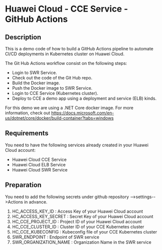 # Huawei Cloud - CCE Service - GitHub Actions

## Description

This is a demo code of how to build a GitHub Actions pipeline to automate CI/CD deployments in Kubernetes cluster on Huawei Cloud.

The Git Hub Actions workflow consist on the following steps:

- Login to SWR Service.
- Check out the code of the Git Hub repo.
- Build the Docker image.
- Push the Docker image to SWR Service.
- Login to CCE Service (Kubernetes cluster).
- Deploy to CCE a demo app using a deployment and service (ELB) kinds.

For this demo we are using a .NET Core docker image.
For more information, check out https://docs.microsoft.com/en-us/dotnet/core/docker/build-container?tabs=windows 

## Requirements

You need to have the following services already created in your Huawei Cloud account:

- Huawei Cloud CCE Service
- Huawei Cloud ELB Service
- Huawei Cloud SWR Service

## Preparation

You need to add the following secrets under github repository -->settings-->Actions in advance.

1. HC_ACCESS_KEY_ID : Access Key of your Huawei Cloud account
2. HC_ACCESS_KEY_SECRET : Secret Key of your Huawei Cloud account
3. HC_CCE_PROJECT_ID : Project ID of your Huawei Cloud account
4. HC_CCE_CLUSTER_ID : Cluster ID of your CCE Kubernetes cluster
5. HC_CCE_KUBECONFIG : Kubeconfig file of your CCE Kubernetes cluster
6. SWR_ENDPOINT : Endpoint of SWR service
7. SWR_ORGANIZATION_NAME : Organization Name in the SWR service
